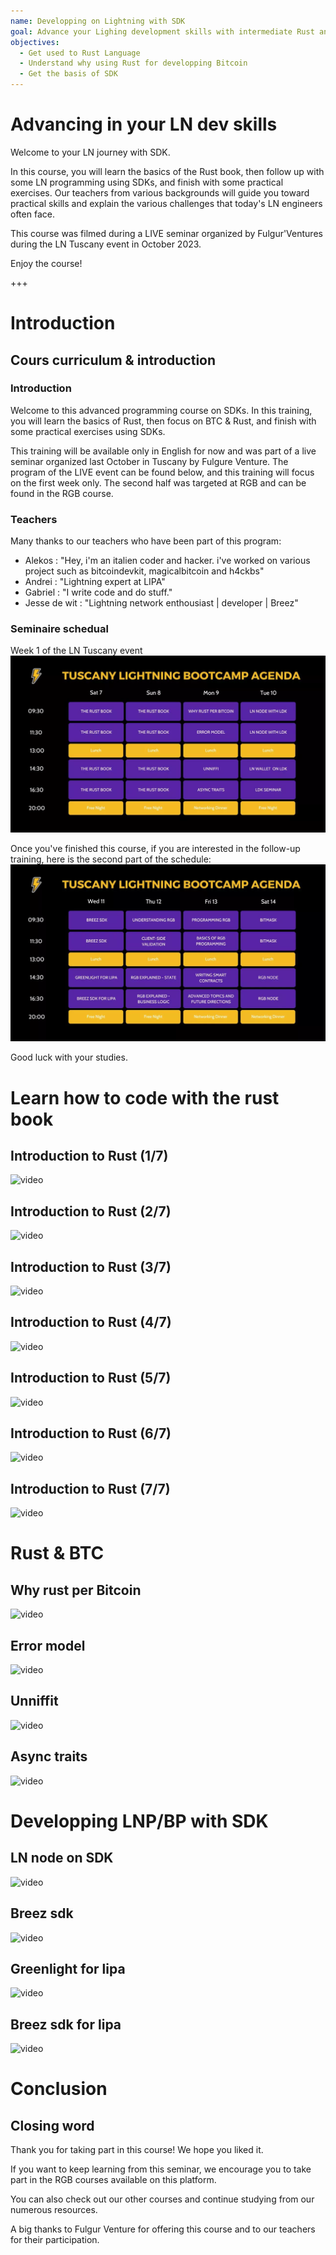 ```yaml
---
name: Developping on Lightning with SDK
goal: Advance your Lighing development skills with intermediate Rust and SDK training.
objectives:
  - Get used to Rust Language
  - Understand why using Rust for developping Bitcoin
  - Get the basis of SDK 
---
```


# Advancing in your LN dev skills 

Welcome to your LN journey with SDK.

In this course, you will learn the basics of the Rust book, then follow up with some LN programming using SDKs, and finish with some practical exercises. Our teachers from various backgrounds will guide you toward practical skills and explain the various challenges that today's LN engineers often face.

This course was filmed during a LIVE seminar organized by Fulgur'Ventures during the LN Tuscany event in October 2023.

Enjoy the course!

+++

# Introduction

## Cours curriculum & introduction 

### Introduction 

Welcome to this advanced programming course on SDKs. In this training, you will learn the basics of Rust, then focus on BTC & Rust, and finish with some practical exercises using SDKs.

This training will be available only in English for now and was part of a live seminar organized last October in Tuscany by Fulgure Venture. The program of the LIVE event can be found below, and this training will focus on the first week only. The second half was targeted at RGB and can be found in the RGB course.

### Teachers

Many thanks to our teachers who have been part of this program:

- Alekos : "Hey, i'm an italien coder and hacker. i've worked on various project such as bitcoindevkit, magicalbitcoin and h4ckbs"
- Andrei : "Lightning expert at LIPA"
- Gabriel : "I write code and do stuff."
- Jesse de wit : "Lightning network enthousiast | developer | Breez"

### Seminaire schedual 

Week 1 of the LN Tuscany event
![image](assets/1.webp)

Once you've finished this course, if you are interested in the follow-up training, here is the second part of the schedule:
![image](assets/2.webp)

Good luck with your studies.

# Learn how to code with the rust book

## Introduction to Rust (1/7)

![video](https://www.youtube.com/watch?v=aZYhDXE_Gas)

## Introduction to Rust (2/7)

![video](https://youtu.be/Xm8eCv4LQPc)

## Introduction to Rust (3/7)

![video](https://youtu.be/R8NeHvHT0uc)

## Introduction to Rust (4/7)

![video](https://youtu.be/et8pKvYiO4c)

## Introduction to Rust (5/7)

![video](https://youtu.be/PxQkVmxOc40)

## Introduction to Rust (6/7)

![video](https://youtu.be/3C6hl9BW-Ho)

## Introduction to Rust (7/7)

![video](https://youtu.be/SBDcb_AauHM)

# Rust & BTC 

## Why rust per Bitcoin

![video](https://youtu.be/veLj2w6ulpc)

## Error model

![video](https://youtu.be/X3VKhLtKTRU)

## Unniffit

![video](https://youtu.be/zro9GQpJrH0)

## Async traits

![video](https://youtu.be/cz66eTfk0lw)

# Developping LNP/BP with SDK

## LN node on SDK

![video](https://youtu.be/aEzpxuhLdeo)

## Breez sdk

![video](https://youtu.be/M3ad9BE6ovo)

## Greenlight for lipa

![video](https://youtu.be/gKiIPF4apeE)

## Breez sdk for lipa

![video](https://youtu.be/6VaIVvBKjLY)

# Conclusion

## Closing word

Thank you for taking part in this course! We hope you liked it.

If you want to keep learning from this seminar, we encourage you to take part in the RGB courses available on this platform.

You can also check out our other courses and continue studying from our numerous resources.

A big thanks to Fulgur Venture for offering this course and to our teachers for their participation.